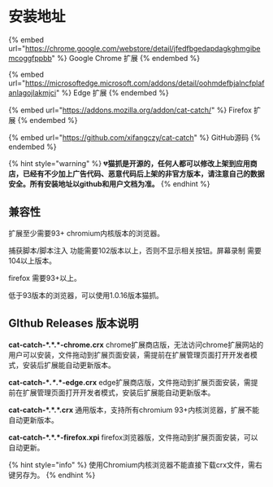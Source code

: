 # 安装地址

{% embed url="https://chrome.google.com/webstore/detail/jfedfbgedapdagkghmgibemcoggfppbb" %}
Google Chrome 扩展
{% endembed %}

{% embed url="https://microsoftedge.microsoft.com/addons/detail/oohmdefbjalncfplafanlagojlakmjci" %}
Edge 扩展
{% endembed %}

{% embed url="https://addons.mozilla.org/addon/cat-catch/" %}
Firefox 扩展
{% endembed %}

{% embed url="https://github.com/xifangczy/cat-catch" %}
GitHub源码
{% endembed %}

{% hint style="warning" %}
💔**猫抓是开源的，任何人都可以修改上架到应用商店，已经有不少加上广告代码、恶意代码后上架的非官方版本，请注意自己的数据安全。所有安装地址以github和用户文档为准。**
{% endhint %}

## 兼容性

扩展至少需要93+ chromium内核版本的浏览器。

捕获脚本/脚本注入 功能需要102版本以上，否则不显示相关按钮。屏幕录制 需要104以上版本。

firefox 需要93+以上。

低于93版本的浏览器，可以使用1.0.16版本猫抓。

## **GIthub Releases 版本说明** <a href="#version" id="version"></a>

**cat-catch-\*.\*.\*-chrome.crx**   chrome扩展商店版，无法访问chrome扩展网站的用户可以安装，文件拖动到扩展页面安装，需提前在扩展管理页面打开开发者模式，安装后扩展能自动更新版本。

**cat-catch-\***_**.\***_**.\*-edge.crx**     edge扩展商店版，文件拖动到扩展页面安装，需提前在扩展管理页面打开开发者模式，安装后扩展能自动更新版本。

**cat-catch-\*.\*.\*.crx**    通用版本，支持所有chromium 93+内核浏览器，扩展不能自动更新版本。

**cat-catch-\*.\*.\*-firefox.xpi**    firefox浏览器版，文件拖动到扩展页面安装，可以自动更新。

{% hint style="info" %}
使用Chromium内核浏览器不能直接下载crx文件，需右键另存为。
{% endhint %}
